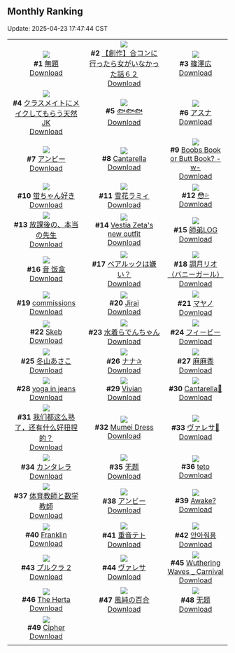 ## Monthly Ranking
Update: 2025-04-23 17:47:44 CST

|      |      |      |
| :----: | :----: | :----: |
| ![](https://i.pixiv.re/c/240x480/img-master/img/2025/03/26/07/30/02/128616342_p0_master1200.jpg)<br>**#1** [無題](https://www.pixiv.net/artworks/128616342)<br>[Download](https://i.pixiv.re/img-original/img/2025/03/26/07/30/02/128616342_p0.png) | ![](https://i.pixiv.re/c/240x480/img-master/img/2025/03/28/00/00/21/128674390_p0_master1200.jpg)<br>**#2** [【創作】合コンに行ったら女がいなかった話６２](https://www.pixiv.net/artworks/128674390)<br>[Download](https://i.pixiv.re/img-original/img/2025/03/28/00/00/21/128674390_p0.png) | ![](https://i.pixiv.re/c/240x480/img-master/img/2025/03/26/20/22/32/128632665_p0_master1200.jpg)<br>**#3** [篠澤広](https://www.pixiv.net/artworks/128632665)<br>[Download](https://i.pixiv.re/img-original/img/2025/03/26/20/22/32/128632665_p0.jpg) |
| ![](https://i.pixiv.re/c/240x480/img-master/img/2025/03/26/01/25/33/128610822_p0_master1200.jpg)<br>**#4** [クラスメイトにメイクしてもらう天然JK](https://www.pixiv.net/artworks/128610822)<br>[Download](https://i.pixiv.re/img-original/img/2025/03/26/01/25/33/128610822_p0.jpg) | ![](https://i.pixiv.re/c/240x480/img-master/img/2025/03/26/18/00/06/128627842_p0_master1200.jpg)<br>**#5** [🐟🐟🐟](https://www.pixiv.net/artworks/128627842)<br>[Download](https://i.pixiv.re/img-original/img/2025/03/26/18/00/06/128627842_p0.png) | ![](https://i.pixiv.re/c/240x480/img-master/img/2025/03/24/20/25/58/128564497_p0_master1200.jpg)<br>**#6** [アスナ](https://www.pixiv.net/artworks/128564497)<br>[Download](https://i.pixiv.re/img-original/img/2025/03/24/20/25/58/128564497_p0.png) |
| ![](https://i.pixiv.re/c/240x480/img-master/img/2025/03/26/17/55/14/128627691_p0_master1200.jpg)<br>**#7** [アンビー](https://www.pixiv.net/artworks/128627691)<br>[Download](https://i.pixiv.re/img-original/img/2025/03/26/17/55/14/128627691_p0.jpg) | ![](https://i.pixiv.re/c/240x480/img-master/img/2025/03/27/13/01/38/128655588_p0_master1200.jpg)<br>**#8** [Cantarella](https://www.pixiv.net/artworks/128655588)<br>[Download](https://i.pixiv.re/img-original/img/2025/03/27/13/01/38/128655588_p0.png) | ![](https://i.pixiv.re/c/240x480/img-master/img/2025/03/26/10/38/53/128619209_p0_master1200.jpg)<br>**#9** [Boobs Book or Butt Book? -w-](https://www.pixiv.net/artworks/128619209)<br>[Download](https://i.pixiv.re/img-original/img/2025/03/26/10/38/53/128619209_p0.jpg) |
| ![](https://i.pixiv.re/c/240x480/img-master/img/2025/03/26/00/00/17/128607583_p0_master1200.jpg)<br>**#10** [蛍ちゃん好き](https://www.pixiv.net/artworks/128607583)<br>[Download](https://i.pixiv.re/img-original/img/2025/03/26/00/00/17/128607583_p0.png) | ![](https://i.pixiv.re/c/240x480/img-master/img/2025/03/26/12/51/25/128621706_p0_master1200.jpg)<br>**#11** [雪花ラミィ](https://www.pixiv.net/artworks/128621706)<br>[Download](https://i.pixiv.re/img-original/img/2025/03/26/12/51/25/128621706_p0.jpg) | ![](https://i.pixiv.re/c/240x480/img-master/img/2025/03/25/00/03/13/128573478_p0_master1200.jpg)<br>**#12** [😳💦](https://www.pixiv.net/artworks/128573478)<br>[Download](https://i.pixiv.re/img-original/img/2025/03/25/00/03/13/128573478_p0.jpg) |
| ![](https://i.pixiv.re/c/240x480/img-master/img/2025/03/26/20/35/24/128633136_p0_master1200.jpg)<br>**#13** [放課後の、本当の先生](https://www.pixiv.net/artworks/128633136)<br>[Download](https://i.pixiv.re/img-original/img/2025/03/26/20/35/24/128633136_p0.jpg) | ![](https://i.pixiv.re/c/240x480/img-master/img/2025/03/26/04/00/27/128613702_p0_master1200.jpg)<br>**#14** [Vestia Zeta's new outfit](https://www.pixiv.net/artworks/128613702)<br>[Download](https://i.pixiv.re/img-original/img/2025/03/26/04/00/27/128613702_p0.png) | ![](https://i.pixiv.re/c/240x480/img-master/img/2025/03/26/01/45/27/128611334_p0_master1200.jpg)<br>**#15** [師弟LOG](https://www.pixiv.net/artworks/128611334)<br>[Download](https://i.pixiv.re/img-original/img/2025/03/26/01/45/27/128611334_p0.png) |
| ![](https://i.pixiv.re/c/240x480/img-master/img/2025/03/24/13/05/16/128553705_p0_master1200.jpg)<br>**#16** [音 饭盒](https://www.pixiv.net/artworks/128553705)<br>[Download](https://i.pixiv.re/img-original/img/2025/03/24/13/05/16/128553705_p0.jpg) | ![](https://i.pixiv.re/c/240x480/img-master/img/2025/03/26/17/00/09/128626424_p0_master1200.jpg)<br>**#17** [ペアルックは嫌い？](https://www.pixiv.net/artworks/128626424)<br>[Download](https://i.pixiv.re/img-original/img/2025/03/26/17/00/09/128626424_p0.jpg) | ![](https://i.pixiv.re/c/240x480/img-master/img/2025/04/10/16/21/35/128594706_p0_master1200.jpg)<br>**#18** [調月リオ（バニーガール）](https://www.pixiv.net/artworks/128594706)<br>[Download](https://i.pixiv.re/img-original/img/2025/04/10/16/21/35/128594706_p0.png) |
| ![](https://i.pixiv.re/c/240x480/img-master/img/2025/03/26/14/57/07/128623976_p0_master1200.jpg)<br>**#19** [commissions](https://www.pixiv.net/artworks/128623976)<br>[Download](https://i.pixiv.re/img-original/img/2025/03/26/14/57/07/128623976_p0.png) | ![](https://i.pixiv.re/c/240x480/img-master/img/2025/03/27/00/16/23/128642315_p0_master1200.jpg)<br>**#20** [Jirai](https://www.pixiv.net/artworks/128642315)<br>[Download](https://i.pixiv.re/img-original/img/2025/03/27/00/16/23/128642315_p0.png) | ![](https://i.pixiv.re/c/240x480/img-master/img/2025/03/25/11/21/50/128580960_p0_master1200.jpg)<br>**#21** [マヤノ](https://www.pixiv.net/artworks/128580960)<br>[Download](https://i.pixiv.re/img-original/img/2025/03/25/11/21/50/128580960_p0.png) |
| ![](https://i.pixiv.re/c/240x480/img-master/img/2025/03/25/12/31/46/128587248_p0_master1200.jpg)<br>**#22** [Skeb](https://www.pixiv.net/artworks/128587248)<br>[Download](https://i.pixiv.re/img-original/img/2025/03/25/12/31/46/128587248_p0.jpg) | ![](https://i.pixiv.re/c/240x480/img-master/img/2025/03/27/00/00/11/128641354_p0_master1200.jpg)<br>**#23** [水着らでんちゃん](https://www.pixiv.net/artworks/128641354)<br>[Download](https://i.pixiv.re/img-original/img/2025/03/27/00/00/11/128641354_p0.jpg) | ![](https://i.pixiv.re/c/240x480/img-master/img/2025/03/26/21/44/16/128635897_p0_master1200.jpg)<br>**#24** [フィービー](https://www.pixiv.net/artworks/128635897)<br>[Download](https://i.pixiv.re/img-original/img/2025/03/26/21/44/16/128635897_p0.jpg) |
| ![](https://i.pixiv.re/c/240x480/img-master/img/2025/03/24/17/00/03/128558293_p0_master1200.jpg)<br>**#25** [冬山あさこ](https://www.pixiv.net/artworks/128558293)<br>[Download](https://i.pixiv.re/img-original/img/2025/03/24/17/00/03/128558293_p0.png) | ![](https://i.pixiv.re/c/240x480/img-master/img/2025/03/26/18/02/22/128628135_p0_master1200.jpg)<br>**#26** [ナナ✰](https://www.pixiv.net/artworks/128628135)<br>[Download](https://i.pixiv.re/img-original/img/2025/03/26/18/02/22/128628135_p0.jpg) | ![](https://i.pixiv.re/c/240x480/img-master/img/2025/03/26/21/49/16/128636093_p0_master1200.jpg)<br>**#27** [麻麻黍](https://www.pixiv.net/artworks/128636093)<br>[Download](https://i.pixiv.re/img-original/img/2025/03/26/21/49/16/128636093_p0.jpg) |
| ![](https://i.pixiv.re/c/240x480/img-master/img/2025/03/26/05/03/06/128614406_p0_master1200.jpg)<br>**#28** [yoga in jeans](https://www.pixiv.net/artworks/128614406)<br>[Download](https://i.pixiv.re/img-original/img/2025/03/26/05/03/06/128614406_p0.png) | ![](https://i.pixiv.re/c/240x480/img-master/img/2025/03/26/00/00/53/128607707_p0_master1200.jpg)<br>**#29** [Vivian](https://www.pixiv.net/artworks/128607707)<br>[Download](https://i.pixiv.re/img-original/img/2025/03/26/00/00/53/128607707_p0.png) | ![](https://i.pixiv.re/c/240x480/img-master/img/2025/03/26/15/31/49/128624674_p0_master1200.jpg)<br>**#30** [Cantarella💜](https://www.pixiv.net/artworks/128624674)<br>[Download](https://i.pixiv.re/img-original/img/2025/03/26/15/31/49/128624674_p0.jpg) |
| ![](https://i.pixiv.re/c/240x480/img-master/img/2025/03/25/16/19/26/128591526_p0_master1200.jpg)<br>**#31** [我们都这么熟了，还有什么好扭捏的？](https://www.pixiv.net/artworks/128591526)<br>[Download](https://i.pixiv.re/img-original/img/2025/03/25/16/19/26/128591526_p0.jpg) | ![](https://i.pixiv.re/c/240x480/img-master/img/2025/03/25/07/07/52/128581944_p0_master1200.jpg)<br>**#32** [Mumei Dress](https://www.pixiv.net/artworks/128581944)<br>[Download](https://i.pixiv.re/img-original/img/2025/03/25/07/07/52/128581944_p0.png) | ![](https://i.pixiv.re/c/240x480/img-master/img/2025/03/26/12/24/29/128621187_p0_master1200.jpg)<br>**#33** [ヴァレサ🩷](https://www.pixiv.net/artworks/128621187)<br>[Download](https://i.pixiv.re/img-original/img/2025/03/26/12/24/29/128621187_p0.jpg) |
| ![](https://i.pixiv.re/c/240x480/img-master/img/2025/03/27/12/28/49/128654883_p0_master1200.jpg)<br>**#34** [カンタレラ](https://www.pixiv.net/artworks/128654883)<br>[Download](https://i.pixiv.re/img-original/img/2025/03/27/12/28/49/128654883_p0.png) | ![](https://i.pixiv.re/c/240x480/img-master/img/2025/03/26/14/18/05/128623316_p0_master1200.jpg)<br>**#35** [无题](https://www.pixiv.net/artworks/128623316)<br>[Download](https://i.pixiv.re/img-original/img/2025/03/26/14/18/05/128623316_p0.jpg) | ![](https://i.pixiv.re/c/240x480/img-master/img/2025/03/27/01/26/01/128644480_p0_master1200.jpg)<br>**#36** [teto](https://www.pixiv.net/artworks/128644480)<br>[Download](https://i.pixiv.re/img-original/img/2025/03/27/01/26/01/128644480_p0.jpg) |
| ![](https://i.pixiv.re/c/240x480/img-master/img/2025/03/27/20/11/46/128665738_p0_master1200.jpg)<br>**#37** [体育教師と数学教師](https://www.pixiv.net/artworks/128665738)<br>[Download](https://i.pixiv.re/img-original/img/2025/03/27/20/11/46/128665738_p0.jpg) | ![](https://i.pixiv.re/c/240x480/img-master/img/2025/03/25/16/21/34/128591572_p0_master1200.jpg)<br>**#38** [アンビー](https://www.pixiv.net/artworks/128591572)<br>[Download](https://i.pixiv.re/img-original/img/2025/03/25/16/21/34/128591572_p0.png) | ![](https://i.pixiv.re/c/240x480/img-master/img/2025/03/25/19/10/31/128596110_p0_master1200.jpg)<br>**#39** [Awake?](https://www.pixiv.net/artworks/128596110)<br>[Download](https://i.pixiv.re/img-original/img/2025/03/25/19/10/31/128596110_p0.jpg) |
| ![](https://i.pixiv.re/c/240x480/img-master/img/2025/03/24/14/32/12/128555319_p0_master1200.jpg)<br>**#40** [Franklin](https://www.pixiv.net/artworks/128555319)<br>[Download](https://i.pixiv.re/img-original/img/2025/03/24/14/32/12/128555319_p0.png) | ![](https://i.pixiv.re/c/240x480/img-master/img/2025/03/25/10/15/31/128584739_p0_master1200.jpg)<br>**#41** [重音テト](https://www.pixiv.net/artworks/128584739)<br>[Download](https://i.pixiv.re/img-original/img/2025/03/25/10/15/31/128584739_p0.jpg) | ![](https://i.pixiv.re/c/240x480/img-master/img/2025/03/25/19/10/29/128596109_p0_master1200.jpg)<br>**#42** [안아줘용](https://www.pixiv.net/artworks/128596109)<br>[Download](https://i.pixiv.re/img-original/img/2025/03/25/19/10/29/128596109_p0.png) |
| ![](https://i.pixiv.re/c/240x480/img-master/img/2025/03/25/00/07/01/128573702_p0_master1200.jpg)<br>**#43** [プルクラ 2](https://www.pixiv.net/artworks/128573702)<br>[Download](https://i.pixiv.re/img-original/img/2025/03/25/00/07/01/128573702_p0.png) | ![](https://i.pixiv.re/c/240x480/img-master/img/2025/03/27/09/00/38/128637762_p0_master1200.jpg)<br>**#44** [ヴァレサ](https://www.pixiv.net/artworks/128637762)<br>[Download](https://i.pixiv.re/img-original/img/2025/03/27/09/00/38/128637762_p0.jpg) | ![](https://i.pixiv.re/c/240x480/img-master/img/2025/03/25/19/05/53/128595970_p0_master1200.jpg)<br>**#45** [Wuthering Waves _ Carnival](https://www.pixiv.net/artworks/128595970)<br>[Download](https://i.pixiv.re/img-original/img/2025/03/25/19/05/53/128595970_p0.jpg) |
| ![](https://i.pixiv.re/c/240x480/img-master/img/2025/03/25/00/00/17/128573106_p0_master1200.jpg)<br>**#46** [The Herta](https://www.pixiv.net/artworks/128573106)<br>[Download](https://i.pixiv.re/img-original/img/2025/03/25/00/00/17/128573106_p0.png) | ![](https://i.pixiv.re/c/240x480/img-master/img/2025/03/28/00/00/12/128674337_p0_master1200.jpg)<br>**#47** [風純の百合](https://www.pixiv.net/artworks/128674337)<br>[Download](https://i.pixiv.re/img-original/img/2025/03/28/00/00/12/128674337_p0.jpg) | ![](https://i.pixiv.re/c/240x480/img-master/img/2025/03/26/00/10/59/128608297_p0_master1200.jpg)<br>**#48** [无题](https://www.pixiv.net/artworks/128608297)<br>[Download](https://i.pixiv.re/img-original/img/2025/03/26/00/10/59/128608297_p0.png) |
| ![](https://i.pixiv.re/c/240x480/img-master/img/2025/03/27/08/01/54/128650385_p0_master1200.jpg)<br>**#49** [Cipher](https://www.pixiv.net/artworks/128650385)<br>[Download](https://i.pixiv.re/img-original/img/2025/03/27/08/01/54/128650385_p0.png) |
|      |      |
